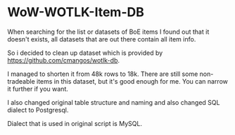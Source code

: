 # WoW-WOTLK-Item-DB

When searching for the list or datasets of BoE items I found out that it doesn't exists, all datasets that are out there contain all item info.

So i decided to clean up dataset which is provided by https://github.com/cmangos/wotlk-db.

I managed to shorten it from 48k rows to 18k. There are still some non-tradeable items in this dataset, but it's good enough for me. You can narrow it further if you want. 

I also changed original table structure and naming and also changed SQL dialect to Postgresql.

Dialect that is used in original script is MySQL.
